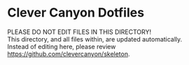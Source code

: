 # Clever Canyon Dotfiles

PLEASE DO NOT EDIT FILES IN THIS DIRECTORY!  
This directory, and all files within, are updated automatically.  
Instead of editing here, please review <https://github.com/clevercanyon/skeleton>.
